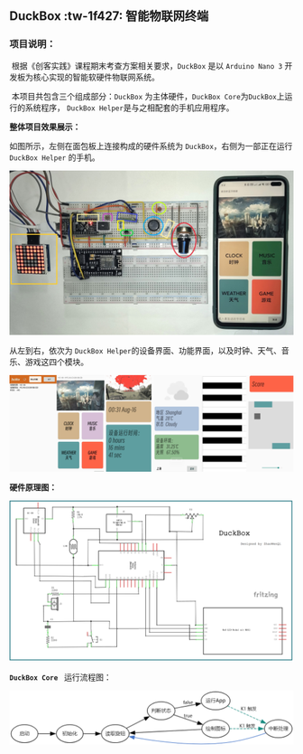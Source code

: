 ## DuckBox  :tw-1f427: 智能物联网终端


### **项目说明：**

​	根据《创客实践》课程期末考查方案相关要求，`DuckBox` 是以 `Arduino Nano 3` 开发板为核心实现的智能软硬件物联网系统。

​	本项目共包含三个组成部分：`DuckBox` 为主体硬件，`DuckBox Core`为`DuckBox`上运行的系统程序， `DuckBox Helper`是与之相配套的手机应用程序。

**整体项目效果展示：**

如图所示，左侧在面包板上连接构成的硬件系统为 `DuckBox`，右侧为一部正在运行 `DuckBox Helper` 的手机。

![a](pic/IMG_20230815_032151.jpg)


从左到右，依次为 `DuckBox Helper`的设备界面、功能界面，以及时钟、天气、音乐、游戏这四个模块。

![b](pic/Screenshot_2023-08-16-00-40-54-580_com.max.blepro.jpg)



**硬件原理图：**

![输入图片说明](pic/hardware.PNG)



**`DuckBox Core `** 运行流程图：

![d](pic/grgfd.PNG)